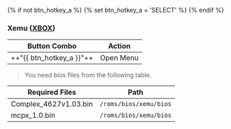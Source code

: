 {% if not btn_hotkey_a %}
{% set btn_hotkey_a = 'SELECT' %}
{% endif %}
### Xemu ([XBOX](../../../systems/xbox))

| Button Combo | Action |
| -- | -- |
| ++"{{ btn_hotkey_a }}"++ | Open Menu |

> You need bios files from the following table.

| Required Files | Path |
| --- | --- |
| Complex_4627v1.03.bin | `/roms/bios/xemu/bios` |
| mcpx_1.0.bin | `/roms/bios/xemu/bios` |
